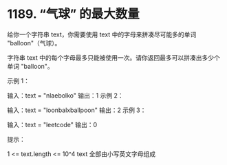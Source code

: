 # 1189. “气球” 的最大数量
给你一个字符串 text，你需要使用 text 中的字母来拼凑尽可能多的单词 "balloon"（气球）。

字符串 text 中的每个字母最多只能被使用一次。请你返回最多可以拼凑出多少个单词 "balloon"。



示例 1：



输入：text = "nlaebolko"
输出：1
示例 2：



输入：text = "loonbalxballpoon"
输出：2
示例 3：

输入：text = "leetcode"
输出：0


提示：

1 <= text.length <= 10^4
text 全部由小写英文字母组成
